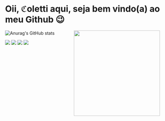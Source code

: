 <h1>Oii, ℭoletti aqui, seja bem vindo(a) ao meu Github 😉</h1>



<img align='right' src="https://cdn.discordapp.com/attachments/929108366930874439/1130525989135450162/logo60_fps.gif" width="280" height="280">

<div align='left'>
  
![Anurag's GitHub stats](https://github-readme-stats.vercel.app/api?username=matheuscoletti08\&show_icons=true\&theme=dracula)

</div>


<div> 
  <a href="https://instagram.com/mxth_coletti" target="_blank"><img src="https://img.shields.io/badge/-Instagram-%23E4405F?style=for-the-badge&logo=instagram&logoColor=white" target="_blank"></a>
 <a href="https://discord.com/users/887130335849091092" target="_blank"><img src="https://img.shields.io/badge/Discord-7289DA?style=for-the-badge&logo=discord&logoColor=white" target="_blank"></a> 
  <a href = "mailto:matheus.coletti08@gmail.com"><img src="https://img.shields.io/badge/-Gmail-%23333?style=for-the-badge&logo=gmail&logoColor=white" target="_blank"></a>
  <a href="https://www.linkedin.com/in/matheus-marques-coletti-06a4a1274/" target="_blank"><img src="https://img.shields.io/badge/-LinkedIn-%230077B5?style=for-the-badge&logo=linkedin&logoColor=white" target="_blank"></a> 
  
</div>
